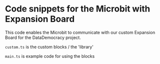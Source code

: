 
# Code snippets for the Microbit with Expansion Board

This code enables the Microbit to communicate with our custom Expansion Board for the DataDemocracy project.

`custom.ts` is the custom blocks / the 'library'

`main.ts` is example code for using the blocks
